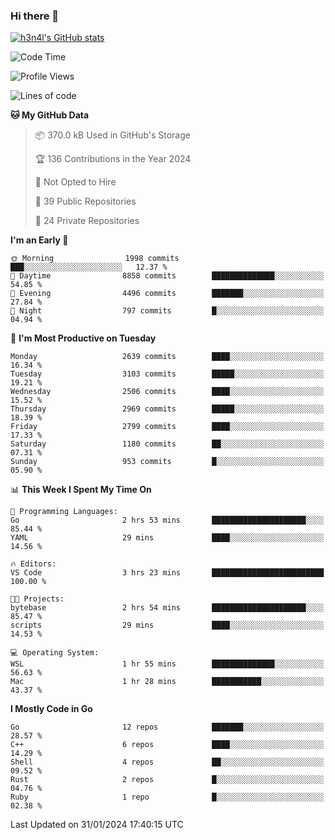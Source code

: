 ### Hi there 👋

[![h3n4l's GitHub stats](https://github-readme-stats.vercel.app/api?username=h3n4l&count_private=true&show_icons=true&theme=radical)](https://github.com/h3n4l/github-readme-stats)

<!--START_SECTION:waka-->
![Code Time](http://img.shields.io/badge/Code%20Time-1%2C836%20hrs%2017%20mins-blue)

![Profile Views](http://img.shields.io/badge/Profile%20Views-1-blue)

![Lines of code](https://img.shields.io/badge/From%20Hello%20World%20I%27ve%20Written-4.7%20million%20lines%20of%20code-blue)

**🐱 My GitHub Data** 

> 📦 370.0 kB Used in GitHub's Storage 
 > 
> 🏆 136 Contributions in the Year 2024
 > 
> 🚫 Not Opted to Hire
 > 
> 📜 39 Public Repositories 
 > 
> 🔑 24 Private Repositories 
 > 
**I'm an Early 🐤** 

```text
🌞 Morning                1998 commits        ███░░░░░░░░░░░░░░░░░░░░░░   12.37 % 
🌆 Daytime                8858 commits        ██████████████░░░░░░░░░░░   54.85 % 
🌃 Evening                4496 commits        ███████░░░░░░░░░░░░░░░░░░   27.84 % 
🌙 Night                  797 commits         █░░░░░░░░░░░░░░░░░░░░░░░░   04.94 % 
```
📅 **I'm Most Productive on Tuesday** 

```text
Monday                   2639 commits        ████░░░░░░░░░░░░░░░░░░░░░   16.34 % 
Tuesday                  3103 commits        █████░░░░░░░░░░░░░░░░░░░░   19.21 % 
Wednesday                2506 commits        ████░░░░░░░░░░░░░░░░░░░░░   15.52 % 
Thursday                 2969 commits        █████░░░░░░░░░░░░░░░░░░░░   18.39 % 
Friday                   2799 commits        ████░░░░░░░░░░░░░░░░░░░░░   17.33 % 
Saturday                 1180 commits        ██░░░░░░░░░░░░░░░░░░░░░░░   07.31 % 
Sunday                   953 commits         █░░░░░░░░░░░░░░░░░░░░░░░░   05.90 % 
```


📊 **This Week I Spent My Time On** 

```text
💬 Programming Languages: 
Go                       2 hrs 53 mins       █████████████████████░░░░   85.44 % 
YAML                     29 mins             ████░░░░░░░░░░░░░░░░░░░░░   14.56 % 

🔥 Editors: 
VS Code                  3 hrs 23 mins       █████████████████████████   100.00 % 

🐱‍💻 Projects: 
bytebase                 2 hrs 54 mins       █████████████████████░░░░   85.47 % 
scripts                  29 mins             ████░░░░░░░░░░░░░░░░░░░░░   14.53 % 

💻 Operating System: 
WSL                      1 hr 55 mins        ██████████████░░░░░░░░░░░   56.63 % 
Mac                      1 hr 28 mins        ███████████░░░░░░░░░░░░░░   43.37 % 
```

**I Mostly Code in Go** 

```text
Go                       12 repos            ███████░░░░░░░░░░░░░░░░░░   28.57 % 
C++                      6 repos             ████░░░░░░░░░░░░░░░░░░░░░   14.29 % 
Shell                    4 repos             ██░░░░░░░░░░░░░░░░░░░░░░░   09.52 % 
Rust                     2 repos             █░░░░░░░░░░░░░░░░░░░░░░░░   04.76 % 
Ruby                     1 repo              █░░░░░░░░░░░░░░░░░░░░░░░░   02.38 % 
```




 Last Updated on 31/01/2024 17:40:15 UTC
<!--END_SECTION:waka-->

